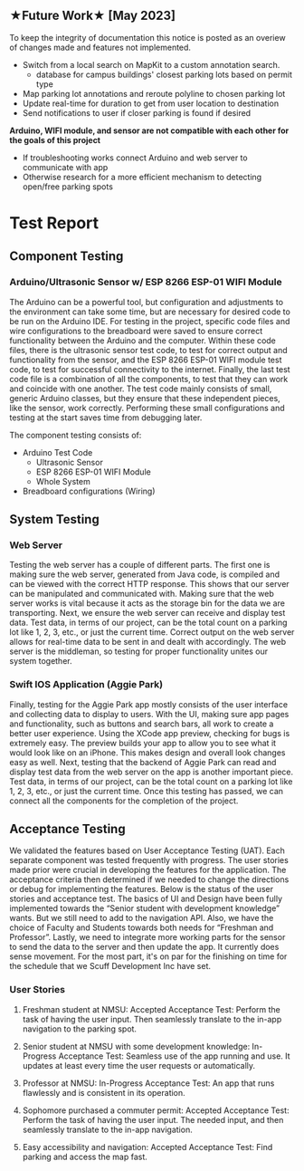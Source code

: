 ## ★Future Work★ [May 2023]
To keep the integrity of documentation this notice is posted as an overiew of changes made and features not implemented.

* Switch from a local search on MapKit to a custom annotation search. 
    * database for campus buildings' closest parking lots based on permit type
* Map parking lot annotations and reroute polyline to chosen parking lot 
* Update real-time for duration to get from user location to destination 
* Send notifications to user if closer parking is found if desired 

**Arduino, WIFI module, and sensor are not compatible with each other for the goals of this project**
* If troubleshooting works connect Arduino and web server to communicate with app 
* Otherwise research for a more efficient mechanism to detecting open/free parking spots

# Test Report

## Component Testing
### Arduino/Ultrasonic Sensor w/ ESP 8266 ESP-01 WIFI Module
The Arduino can be a powerful tool, but configuration and adjustments to the environment can take some time, but are necessary for desired code to be run on the Arduino IDE. For testing in the project, specific code files and wire configurations to the breadboard were saved to ensure correct functionality between the Arduino and the computer. Within these code files, there is the ultrasonic sensor test code, to test for correct output and functionality from the sensor, and the ESP 8266 ESP-01 WIFI module test code, to test for successful connectivity to the internet. Finally, the last test code file is a combination of all the components, to test that they can work and coincide with one another. The test code mainly consists of small, generic Arduino classes, but they ensure that these independent pieces, like the sensor, work correctly. Performing these small configurations and testing at the start saves time from debugging later. 

The component testing consists of:
* Arduino Test Code
    * Ultrasonic Sensor
    * ESP 8266 ESP-01 WIFI Module
    * Whole System 
* Breadboard configurations (Wiring)

## System Testing
### Web Server
Testing the web server has a couple of different parts. The first one is making sure the web server, generated from Java code, is compiled and can be viewed with the correct HTTP response. This shows that our server can be manipulated and communicated with. Making sure that the web server works is vital because it acts as the storage bin for the data we are transporting. Next, we ensure the web server can receive and display test data. Test data, in terms of our project, can be the total count on a parking lot like 1, 2, 3, etc., or just the current time. Correct output on the web server allows for real-time data to be sent in and dealt with accordingly. The web server is the middleman, so testing for proper functionality unites our system together. 

### Swift IOS Application (Aggie Park)
Finally, testing for the Aggie Park app mostly consists of the user interface and collecting data to display to users. With the UI, making sure app pages and functionality, such as buttons and search bars, all work to create a better user experience. Using the XCode app preview, checking for bugs is extremely easy. The preview builds your app to allow you to see what it would look like on an iPhone. This makes design and overall look changes easy as well. Next, testing that the backend of Aggie Park can read and display test data from the web server on the app is another important piece. Test data, in terms of our project, can be the total count on a parking lot like 1, 2, 3, etc., or just the current time. Once this testing has passed, we can connect all the components for the completion of the project. 

## Acceptance Testing
We validated the features based on User Acceptance Testing (UAT). Each separate component was tested frequently with progress. The user stories made prior were crucial in developing the features for the application. The acceptance criteria then determined if we needed to change the directions or debug for implementing the features. Below is the status of the user stories and acceptance test. The basics of UI and Design have been fully implemented towards the “Senior student with development knowledge” wants. But we still need to add to the navigation API. Also, we have the choice of Faculty and Students towards both needs for “Freshman and Professor”. Lastly, we need to integrate more working parts for the sensor to send the data to the server and then update the app. It currently does sense movement. For the most part, it's on par for the finishing on time for the schedule that we Scuff Development Inc have set.  


### User Stories
1. Freshman student at NMSU: Accepted
Acceptance Test: Perform the task of having the user input. Then seamlessly translate to the in-app navigation to the parking spot.

2. Senior student at NMSU with some development knowledge: In-Progress
Acceptance Test: Seamless use of the app running and use. It updates at least every time the user requests or automatically.

3. Professor at NMSU: In-Progress
Acceptance Test: An app that runs flawlessly and is consistent in its operation.

4. Sophomore purchased a commuter permit: Accepted
Acceptance Test: Perform the task of having the user input. The needed input, and then seamlessly translate to the in-app navigation.

5. Easy accessibility and navigation: Accepted
Acceptance Test: Find parking and access the map fast.

